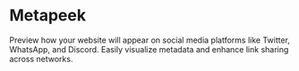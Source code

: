 # Metapeek

Preview how your website will appear on social media platforms like Twitter, WhatsApp, and Discord. Easily visualize metadata and enhance link sharing across networks.
